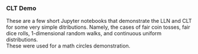 ### CLT Demo ###

These are a few short Jupyter notebooks that demonstrate the LLN and CLT for some 
very simple ditributions.  Namely, the cases of fair coin tosses, fair dice rolls, 
1-dimensional random walks, and continuous uniform distributions.  
These were used for a math circles demonstration.
